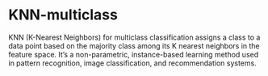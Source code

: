 # KNN-multiclass
KNN (K-Nearest Neighbors) for multiclass classification assigns a class to a data point based on the majority class among its K nearest neighbors in the feature space. It’s a non-parametric, instance-based learning method used in pattern recognition, image classification, and recommendation systems.
